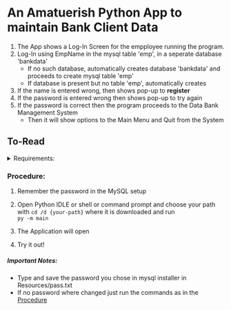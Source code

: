 # An Amatuerish Python App to maintain Bank Client Data

1. The App shows a Log-In Screen for the empployee running the program.
2. Log-In using EmpName in the mysql table 'emp', in a seperate database 'bankdata'
    - If no such database, automatically creates database 'bankdata' and proceeds to create mysql table 'emp'
    - If database is present but no table 'emp', automatically creates
3. If the name is entered wrong, then shows pop-up to **register**
4. If the password is entered wrong then shows pop-up to try again
5. If the password is correct then the program proceeds to the Data Bank Management System
    - Then it will show options to the Main Menu and Quit from the System


## To-Read
<details>
<summary>Requirements:</summary>

#### Database
- ##### [MySQL](https://mysql.com)
        
    Any Version of MySQL is Ok but mysql_native_password in 
    [this](https://github.com/Nakkikuttan/BDMS/blob/662d90d9692d1c79046616121f26df06401a9401/app.py#L22) line of [app](/app.py) is depreciated in MySQL 5.7 and after.\
    The code will run nonetheless but is better to remove it and all its occurences if you have MySQL 5.7 and after.

- ##### [Python 3](https://python.org)
        
    The Application is made mostly made of Python. So the code will not run if it is not present.\
    Please Download it.

- ##### [tkinter module](https://docs.python.org/3/library/tk.html)
        
    The Application's GUI is powered by tkinter module of Python and comes with Python when it is downloaded.\
    If not present please run\
    ``py -m pip tk``\
    in your shell or command prompt

</details>

### Procedure:     
   1. Remember the password in the MySQL setup
   2. Open Python IDLE or shell or command prompt and choose your path  with `cd /d {your-path}` where it is downloaded and run\
   `py -m main` 
   
   3. The Application will open
   4. Try it out!
   

##### *Important Notes*:
* Type and save the password you chose in mysql installer in Resources/pass.txt
* If no password where changed just run the commands as in the [Procedure](https://github.com/Nakkikuttan/BDMS/edit/main/README.md#procedure)
        

